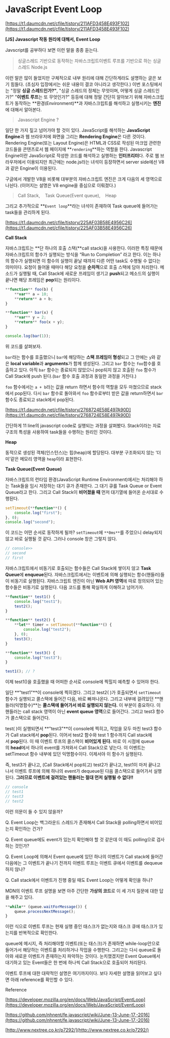 # JavaScript Event Loop

[https://t1.daumcdn.net/cfile/tistory/211AFD3458E493F102](https://t1.daumcdn.net/cfile/tistory/211AFD3458E493F102)

**[JS] Javascript 작동 원리에 대해서, Event Loop**

Javscript를 공부하다 보면 이런 말을 종종 듣는다.

> 싱글스레드 기반으로 동작하는 자바스크립트이벤트 루프를 기반으로 하는 싱글 스레드 Node.js

이런 말은 많이 들었지만 구체적으로 내부 원리에 대해 간단하게라도 설명하는 글은 보기 힘들다. (초심자 입장에서는 쉬운 내용이 결코 아니라고 생각한다.) 이번 포스팅에서는 "정말 **싱글 스레드인가?"**, "싱글 스레드의 정체는 무엇이며, 어떻게 싱글 스레드인가?" "**이벤트 루프**는 또 무엇인가?" 등등에 대해 정말 간단히 알아보기 위해 자바스크립트가 동작하는 **환경(Environment)**과 자바스크립트를 해석하고 실행시키는 **엔진**에 대해서 알아본다.

> Javascript Engine ?

일단 한 가지 짚고 넘어가야 할 것이 있다. JavaScript를 해석하는 **JavaScript Engine**과 웹 브라우저에 화면을 그리는 **Rendering Engine**은 다른 것이다. Rendering Engine(또는 Layout Engine)은 HTML과 CSS로 작성된 마크업 관련한 코드들을 콘텐츠로서 웹 페이지에 **`rendering`**하는 역할을 한다. Javascript Engine이란 JavaScript로 작성한 코드를 해석하고 실행하는 **인터프리터**다. 주로 웹 브라우저에서 이용되지만 최근에는 node.js라는 녀석이 등장하면서 server side에선 V8과 같은 Engine이 이용된다.

구글에서 개발한 V8을 비롯해 대부분의 자바스크립트 엔진은 크게 다음의 세 영역으로 나뉜다. (이어지는 설명은 V8 engine을 중심으로 이뤄졌다.)

> Call Stack,    Task Queue(Event queue),    Heap

그리고 추가적으로 **`Event loop`**라는 녀석이 존재하여 Task queue에 들어가는 task들을 관리하게 된다.

[https://t1.daumcdn.net/cfile/tistory/225AF03B58E4956C26](https://t1.daumcdn.net/cfile/tistory/225AF03B58E4956C26)

**Call Stack**

자바스크립트는 **단 하나의 호출 스택(**call stack)을 사용한다. 이러한 특징 때문에 자바스크립트의 함수가 실행되는 방식을 “Run to Completion” 라고 한다. 이는 하나의 함수가 실행되면 이 함수의 실행이 끝날 때까지 다른 어떤 task도 수행될 수 없다는 의미이다. 요청이 들어올 때마다 해당 요청을 **순차적**으로 호출 스택에 담아 처리한다. 메소드가 실행될 때, Call Stack에 새로운 프레임이 생기고 **push**되고 메소드의 실행이 끝나면 해당 프레임은 **pop**되는 원리이다.

```jsx
**function** foo(b) {
	**var** a = 10;
	**return** a + b;
}

**function** bar(x) {
	**var** y = 2;
	**return** foo(x + y);
}

console.log(bar(1));
```

위 코드를 살펴보자.

`bar`라는 함수를 호출했으니 `bar`에 해당하는 **스택 프레임이 형성**되고 그 안에는 `y`와 같은 **local variable**과 **arguments**가 함께 생성된다. 그리고 `bar` 함수는 `foo`함수를 호출하고 있다. 아직 `bar` 함수는 종료되지 않았으니 pop되지 않고 호출된 `foo` 함수가 Call Stack에 push 된다.(`bar` 함수 호출 과정과 동일한 과정을 거친다.)

`foo` 함수에서는 `a + b`라는 값을 return 하면서 함수의 역할을 모두 마쳤으므로 stack에서 pop된다. 다시 `bar` 함수로 돌아와서 `foo` 함수로부터 받은 값을 return하면서 `bar` 함수도 종료되고 stack에서 pop된다.

[https://t1.daumcdn.net/cfile/tistory/2768724E58E497A90D](https://t1.daumcdn.net/cfile/tistory/2768724E58E497A90D)

간단하게 11 line의 javascript code로 실행되는 과정을 살펴봤다. Stack이라는 자료구조의 특성을 사용하여 task들을 수행하는 원리인 것이다.

**Heap**

동적으로 생성된 객체(인스턴스)는 힙(heap)에 할당된다. 대부분 구조화되지 않는 ‘더미’같은 메모리 영역을 `heap`이라 표현한다.

**Task Queue(Event Queue)**

자바스크립트의 런타임 환경(JavaScript Runtime Environment)에서는 처리해야 하는 Task들을 임시 저장하는 대기 큐가 존재한다. 그 대기 큐를 Task Queue or Event Queue라고 한다. 그리고 Call Stack이 **비어졌을 때** 먼저 대기열에 들어온 순서대로 수행된다.

```jsx
setTimeout(**function**() {
	console.log("first");
}, 0);
console.log("second");
```

이 코드는 어떤 순서로 동작하게 될까? `setTimeout`에 `**0ms**`를 주었으니 delay되지 않고 바로 실행될 것 같다. 그러나 console 창은 그렇지 않다.

```jsx
// console>>
// second
// first
```

자바스크립트에서 비동기로 호출되는 함수들은 Call Stack에 쌓이지 않고 **Task Queue**에 **enqueue**된다. 자바스크립트에서는 이벤트에 의해 실행되는 함수(핸들러)들이 비동기로 실행된다. 자바스크립트 엔진이 아닌 **Web API 영역**에 따로 정의되어 있는 함수들은 비동기로 실행된다. 다음 코드를 통해 확실하게 이해하고 넘어가자.

```jsx
**function** test1() {
	console.log("test1");
	test2();
}

**function** test2() {
	**let** timer = setTimeout(**function**() {
		console.log("test2");
	}, 0);
	test3();
}

**function** test3() {
	console.log("test3");
}

test1(); // ?
```

이제 test1()을 호출했을 때 어떠한 순서로 console에 찍힐지 예측할 수 있어야 한다.

일단 **"test1"**이 console에 찍히겠다. 그리고 test2( )가 호출되면서 `setTimeout` 함수가 실행되고 콜스택에 들어간 다음, 바로 빠져나온다. 그리고 내부에 걸려있던 **핸들러(익명함수)**는 **콜스택에 들어가서 바로 실행되지 않는다.** 이 부분이 중요하다. 이 핸들러는 call stack 영역이 아닌 **event queue 영역**으로 들어간다. 그리고 test3 함수가 콜스택으로 들어간다.

test( )이 실행되면서 **"test3"**이 console에 찍히고, 작업을 모두 마친 test3 함수가 Call stack에서 **pop**된다. 이어서 test2 함수와 test 1 함수까지 Call stack에서 **pop**된다. 이 때 이벤트 루프의 콜스택이 **비어있게 된다.** 바로 이 시점에 queue의 **head**에서 하나의 event를 가져와서 Call Stack으로 넣는다. 이 이벤트는 setTimeout 함수 내부에 있던 익명함수이다. 이제서야 이 함수가 실행된다.

즉, test3가 끝나고, (Call Stack에서 pop되고) test2가 끝나고, test1이 마저 끝나고 나서 이벤트 루프에 의해 하나의 event가 dequeue된 다음 콜스택으로 들어가서 실행된다. **그러므로 이벤트에 걸려있는 핸들러는 절대 먼저 실행될 수 없다!!**

```jsx
// console
// test1
// test3
// test2
```

이런 의문이 들 수 있지 않을까?

Q. Event Loop는 백그라운드 스레드가 존재해서 Call Stack을 polling하면서 비어있는지 확인하는 건가?

Q. Event queue에도 event가 있는지 확인해야 할 것 같은데 이 때도 polling으로 검사하는 것인가?

Q. Event Loop에 의해서 Event queue에 있던 하나의 이벤트가 Call stack에 들어간 다음에는 그 이벤트가 끝나기 전까지 이벤트 루프는 이벤트 큐에서 이벤트를 dequeue하지 않나?

Q. Call stack에서 이벤트가 진행 중일 때도 Event Loop는 어떻게 확인을 하나?

MDN의 이벤트 루프 설명을 보면 아주 간단한 **가상의 코드**로 이 세 가지 질문에 대한 답을 해주고 있다.

```jsx
**while** (queue.waitForMessage()) {
	queue.processNextMessage();
}
```

이런 식으로 이벤트 루프는 현재 실행 중인 태스크가 없는지와 태스크 큐에 태스크가 있는지를 반복적으로 확인한다.

queue에 메시지, 즉 처리해야할 이벤트(또는 태스크)가 존재하면 while-loop안으로 들어가서 해당하는 이벤트를 처리하거나 작업을 수행한다. 그리고는 다시 queue로 돌아와 새로운 이벤트가 존재하는지 파악하는 것이다. 눈치챘겠지만 Event Queue에서 대기하고 있는 Event들은 한 번에 하나씩 Call Stack으로 호출되어 처리된다.

이벤트 루프에 대한 대략적인 설명은 여기까지이다. 보다 자세한 설명을 읽어보고 싶다면 아래 reference를 확인할 수 있다.

Reference

[https://developer.mozilla.org/en/docs/Web/JavaScript/EventLoop](https://developer.mozilla.org/en/docs/Web/JavaScript/EventLoop)

[https://github.com/nhnent/fe.javascript/wiki/June-13-June-17,-2016](https://github.com/nhnent/fe.javascript/wiki/June-13-June-17,-2016)

[http://www.nextree.co.kr/p7292/](http://www.nextree.co.kr/p7292/)
